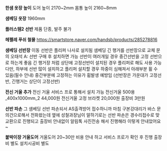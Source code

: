 **한샘 옷장 높이**
도어 높이 2170~2mm
몸통 높이 2160~8mm

**샘베딩 옷장**
1960mm

**플러스템2 선반**
제품 단종, 발주 불가


**헤펠레 푸쉬 철물**
https://smartstore.naver.com/handsb/products/285278816

**샘베딩 선반장**
이동 선반은 플리퍼 나사로 설치됨
샘베딩 긴 행거를 선반장으로 교체 문의
오태석 A: 선반 구매 후 설치하면 가능
선반이 여러개일 경우 중간선반을 고정 선반으로 하는게 좋음
긴 행거장 처럼 상단에 고정선반이 설치된 경우 플리퍼로 해도 사용 가능
다만, 하부에 선반 많이 설치하고 플리퍼 설치할 경우 하중이 심해져서 아래부분 휠 수 있음(필수 안내)
중간부분에 고정하는 이유가 휨발생 예방임
(선반장은 가운대가 고정선반, 긴행거는 상단이 고정선반)

**전신 거울 추가**
전신 거울 서비스 프로 통해서 설치 가능
전신거울 500용_400x1000mm_2 44,000원
전신거울 고정 브라켓 20,000원
출장비 3만원

**선반 파손**
그 샘베딩 선반 파손되서 AS출격방어 접수하니까
마침 구본강대리가 바스 문의건으로해서 전화왔는데
옆에 성철과장님이 말하기로는
선반 파손은 경수리접수로 맞교환으로 진행되고
출장비 안내없이 알림톡 사진전송 해서 진행해라 
이렇게 안내았어요~

**붙박이장 거울도어**
거울도어 20~30만 비용 안내 하고 서비스 프로가 확인 후 진행
출장비 별도
설치시공비 별도